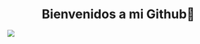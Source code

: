 <div>
  <h1 align="center">Bienvenidos a mi Github👋</h1>
</div>
<img align="center" src="https://scontent.fgye26-1.fna.fbcdn.net/v/t39.30808-6/428651648_1606434443517444_8012344285540457026_n.png?_nc_cat=106&ccb=1-7&_nc_sid=783fdb&_nc_ohc=YVcBeGtBShgAX-WZpAf&_nc_ht=scontent.fgye26-1.fna&oh=00_AfCVlt5jHnrtpgfYD_vR0fIdy5UI-CUYtgjYqBID-P_YTQ&oe=65E5628B">

<!--
**midrovo/midrovo** is a ✨ _special_ ✨ repository because its `README.md` (this file) appears on your GitHub profile.

Here are some ideas to get you started:

- 🔭 I’m currently working on ...
- 🌱 I’m currently learning ...
- 👯 I’m looking to collaborate on ...
- 🤔 I’m looking for help with ...
- 💬 Ask me about ...
- 📫 How to reach me: ...
- 😄 Pronouns: ...
- ⚡ Fun fact: ...
-->
